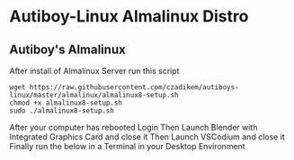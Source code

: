 # Autiboy-Linux Almalinux Distro

## Autiboy's Almalinux
After install of Almalinux Server run this script
```
wget https://raw.githubusercontent.com/czadikem/autiboys-linux/master/almalinux/almalinux8-setup.sh
chmod +x almalinux8-setup.sh
sudo ./almalinux8-setup.sh
```
After your computer has rebooted Login
Then Launch Blender with Integrated Graphics Card and close it
Then Launch VSCodium and close it
Finally run the below in a Terminal in your Desktop Environment
